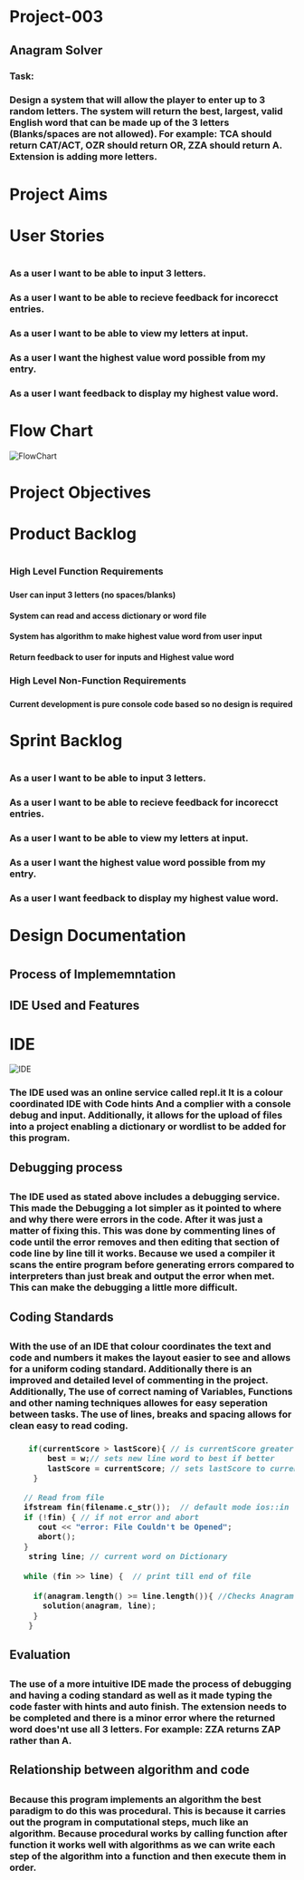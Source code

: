 # Project-003
## Anagram Solver

### Task: 
### Design a system that will allow the player to enter up to 3 random letters. The system will return the best, largest, valid English word that can be made up of the 3 letters (Blanks/spaces are not allowed). For example: TCA should return CAT/ACT, OZR should return OR, ZZA should return A. Extension is adding more letters. 

<h1> Project Aims <h1>
<h1> User Stories <h1>
    <h3> As a user I want to be able to input 3 letters. <h3>
    <h3> As a user I want to be able to recieve feedback for incorecct entries. <h3>
    <h3> As a user I want to be able to view my letters at input. <h3>
    <h3> As a user I want the highest value word possible from my entry. <h3>
    <h3> As a user I want feedback to display my  highest value word. <h3>
    
# Flow Chart 
![FlowChart](https://github.com/Oliver-Slape/Project-003/blob/master/Flowchart.png)

<h1> Project Objectives <h1>
<h1> Product Backlog <h1>
    <h3> High Level Function Requirements <h3>
        <h4> User can input 3 letters (no spaces/blanks) <h4>
        <h4> System can read and access dictionary or word file <h4>
        <h4> System has algorithm to make highest value word from user input <h4> 
        <h4> Return feedback to user for inputs and Highest value word <h4>
    <h3> High Level Non-Function Requirements <h3>
        <h4> Current development is pure console code based so no design is required <h4>

<h1> Sprint Backlog <h1>
    <h3> As a user I want to be able to input 3 letters. <h3>
    <h3> As a user I want to be able to recieve feedback for incorecct entries. <h3>
    <h3> As a user I want to be able to view my letters at input. <h3>
    <h3> As a user I want the highest value word possible from my entry. <h3>
    <h3> As a user I want feedback to display my  highest value word. <h3>
    
<h1> Design Documentation <h1>
  <h2> Process of Implememntation <h2>
    <h3>  <h3>
  <h2> IDE Used and Features <h2>
  
  # IDE 
![IDE](https://github.com/Oliver-Slape/Project-003/blob/master/IDE.fw.png)

   <h3> The IDE used was an online service called repl.it It is a colour coordinated IDE with Code hints And a complier with a console debug and input. Additionally, it allows for the upload of files into a project enabling a dictionary or wordlist to be added for this program. <h3>
  <h2> Debugging process <h2>
    <h3> The IDE used as stated above includes a debugging service. This made the Debugging a lot simpler as it pointed to where and why there were errors in the code. After it was just a matter of fixing this. This was done by commenting lines of code until the error removes and then editing that section of code line by line till it works. Because we used a compiler it scans the entire program before generating errors compared to interpreters than just break and output the error when met. This can make the debugging a little more difficult.<h3>
  <h2> Coding Standards <h2>
    <h3> With the use of an IDE that colour coordinates the text and code and numbers it makes the layout easier to see and allows for a uniform coding standard. Additionally there is an improved and detailed level of commenting in the project. Additionally, The use of correct naming of Variables, Functions and other naming techniques allowes for easy seperation between tasks. The use of lines, breaks and spacing allows for clean easy to read coding. <h3> 

``` C++    
    if(currentScore > lastScore){ // is currentScore greater than lastScore 
        best = w;// sets new line word to best if better 
        lastScore = currentScore; // sets lastScore to currentScore 
     } 
```

``` C++
   // Read from file
   ifstream fin(filename.c_str());  // default mode ios::in
   if (!fin) { // if not error and abort
      cout << "error: File Couldn't be Opened";
      abort();
   }
    string line; // current word on Dictionary
    
   while (fin >> line) {  // print till end of file
    
     if(anagram.length() >= line.length()){ //Checks Anagram length is greater or equal to Line length
       solution(anagram, line);
     }
    }
``` 

  <h2> Evaluation <h2>
    <h3> The use of a more intuitive IDE made the process of debugging and having a coding standard as well as it made typing the code faster with hints and auto finish. The extension needs to be completed and there is a minor error where the returned word does'nt use all 3 letters. For example: ZZA returns ZAP rather than A. <h3>
    <h2> Relationship between algorithm and code <h2>
    <h3> Because this program implements an algorithm the best paradigm to do this was procedural. This is because it carries out the program in computational steps, much like an algorithm. Because procedural works by calling function after function it works well with algorithms as we can write each step of the algorithm into a function and then execute them in order. <h3> 
    
    
